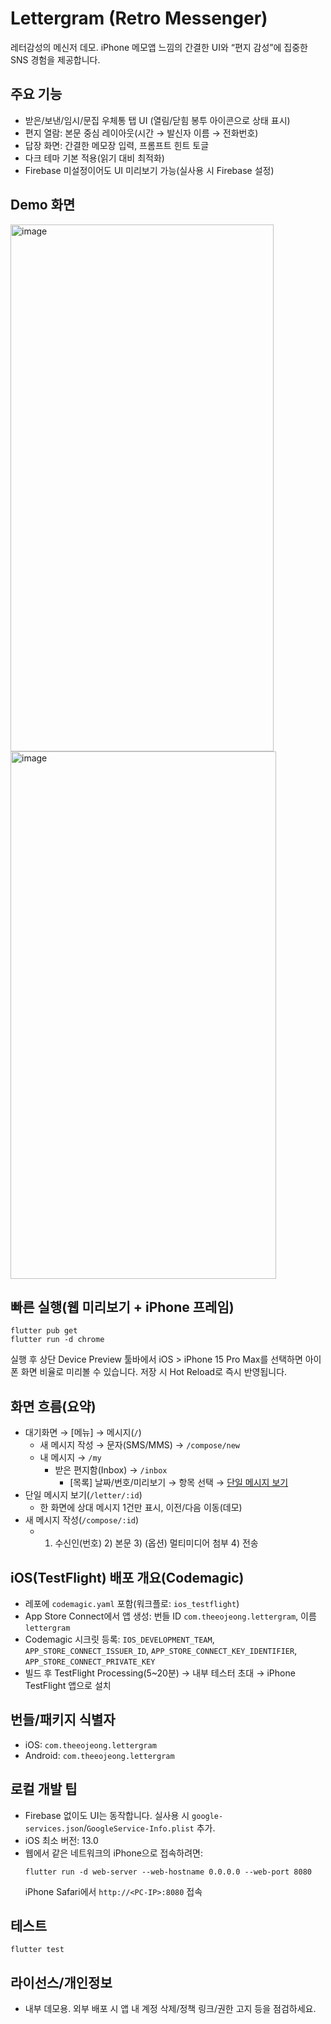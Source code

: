 # Lettergram (Retro Messenger)

레터감성의 메신저 데모. iPhone 메모앱 느낌의 간결한 UI와 “편지 감성”에 집중한 SNS 경험을 제공합니다.

## 주요 기능

- 받은/보낸/임시/문집 우체통 탭 UI (열림/닫힘 봉투 아이콘으로 상태 표시)
- 편지 열람: 본문 중심 레이아웃(시간 → 발신자 이름 → 전화번호)
- 답장 화면: 간결한 메모장 입력, 프롬프트 힌트 토글
- 다크 테마 기본 적용(읽기 대비 최적화)
- Firebase 미설정이어도 UI 미리보기 가능(실사용 시 Firebase 설정)

## Demo 화면

<img width="421" height="843" alt="image" src="https://github.com/user-attachments/assets/322b058b-ea83-41a0-af62-f84efb0f21f0" />

<img width="425" height="844" alt="image" src="https://github.com/user-attachments/assets/ed162bd8-fdd3-474b-9bfc-8705e4c25a92" />

## 빠른 실행(웹 미리보기 + iPhone 프레임)

```
flutter pub get
flutter run -d chrome
```

실행 후 상단 Device Preview 툴바에서 iOS > iPhone 15 Pro Max를 선택하면 아이폰 화면 비율로 미리볼 수 있습니다. 저장 시 Hot Reload로 즉시 반영됩니다.

## 화면 흐름(요약)

- 대기화면 → [메뉴] → 메시지(`/`)
  - 새 메시지 작성 → 문자(SMS/MMS) → `/compose/new`
  - 내 메시지 → `/my`
    - 받은 편지함(Inbox) → `/inbox`
      - [목록] 날짜/번호/미리보기 → 항목 선택 → [단일 메시지 보기](`/letter/:id`)
- 단일 메시지 보기(`/letter/:id`)
  - 한 화면에 상대 메시지 1건만 표시, 이전/다음 이동(데모)
- 새 메시지 작성(`/compose/:id`)
  - 1. 수신인(번호) 2) 본문 3) (옵션) 멀티미디어 첨부 4) 전송

## iOS(TestFlight) 배포 개요(Codemagic)

- 레포에 `codemagic.yaml` 포함(워크플로: `ios_testflight`)
- App Store Connect에서 앱 생성: 번들 ID `com.theeojeong.lettergram`, 이름 `lettergram`
- Codemagic 시크릿 등록: `IOS_DEVELOPMENT_TEAM`, `APP_STORE_CONNECT_ISSUER_ID`, `APP_STORE_CONNECT_KEY_IDENTIFIER`, `APP_STORE_CONNECT_PRIVATE_KEY`
- 빌드 후 TestFlight Processing(5~20분) → 내부 테스터 초대 → iPhone TestFlight 앱으로 설치

## 번들/패키지 식별자

- iOS: `com.theeojeong.lettergram`
- Android: `com.theeojeong.lettergram`

## 로컬 개발 팁

- Firebase 없이도 UI는 동작합니다. 실사용 시 `google-services.json`/`GoogleService-Info.plist` 추가.
- iOS 최소 버전: 13.0
- 웹에서 같은 네트워크의 iPhone으로 접속하려면:
  ```
  flutter run -d web-server --web-hostname 0.0.0.0 --web-port 8080
  ```
  iPhone Safari에서 `http://<PC-IP>:8080` 접속

## 테스트

```
flutter test
```

## 라이선스/개인정보

- 내부 데모용. 외부 배포 시 앱 내 계정 삭제/정책 링크/권한 고지 등을 점검하세요.
